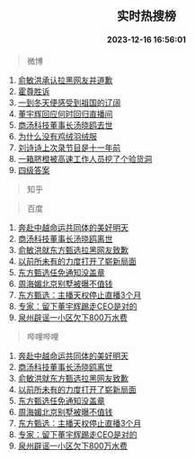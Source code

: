 <div align="center"><h2>实时热搜榜</h2><h4>2023-12-16 16:56:01</h4></div>

> 微博  

1. [俞敏洪承认拉黑网友并道歉](https://s.weibo.com/weibo?q=%23%E4%BF%9E%E6%95%8F%E6%B4%AA%E6%89%BF%E8%AE%A4%E6%8B%89%E9%BB%91%E7%BD%91%E5%8F%8B%E5%B9%B6%E9%81%93%E6%AD%89%23&t=31&band_rank=1&Refer=top)<br />
2. [霍尊胜诉](https://s.weibo.com/weibo?q=%23%E9%9C%8D%E5%B0%8A%E8%83%9C%E8%AF%89%23&t=31&band_rank=2&Refer=top)<br />
3. [一到冬天便感受到祖国的辽阔](https://s.weibo.com/weibo?q=%23%E4%B8%80%E5%88%B0%E5%86%AC%E5%A4%A9%E4%BE%BF%E6%84%9F%E5%8F%97%E5%88%B0%E7%A5%96%E5%9B%BD%E7%9A%84%E8%BE%BD%E9%98%94%23&t=31&band_rank=3&Refer=top)<br />
4. [董宇辉回应何时回归直播间](https://s.weibo.com/weibo?q=%23%E8%91%A3%E5%AE%87%E8%BE%89%E5%9B%9E%E5%BA%94%E4%BD%95%E6%97%B6%E5%9B%9E%E5%BD%92%E7%9B%B4%E6%92%AD%E9%97%B4%23&t=31&band_rank=4&Refer=top)<br />
5. [商汤科技董事长汤晓鸥去世](https://s.weibo.com/weibo?q=%23%E5%95%86%E6%B1%A4%E7%A7%91%E6%8A%80%E8%91%A3%E4%BA%8B%E9%95%BF%E6%B1%A4%E6%99%93%E9%B8%A5%E5%8E%BB%E4%B8%96%23&t=31&band_rank=5&Refer=top)<br />
6. [为什么没有鸡绒羽绒服](https://s.weibo.com/weibo?q=%23%E4%B8%BA%E4%BB%80%E4%B9%88%E6%B2%A1%E6%9C%89%E9%B8%A1%E7%BB%92%E7%BE%BD%E7%BB%92%E6%9C%8D%23&t=31&band_rank=6&Refer=top)<br />
7. [刘诗诗上次录节目是十一年前](https://s.weibo.com/weibo?q=%23%E5%88%98%E8%AF%97%E8%AF%97%E4%B8%8A%E6%AC%A1%E5%BD%95%E8%8A%82%E7%9B%AE%E6%98%AF%E5%8D%81%E4%B8%80%E5%B9%B4%E5%89%8D%23&t=31&band_rank=7&Refer=top)<br />
8. [一箱脐橙被高速工作人员挖了个验货洞](https://s.weibo.com/weibo?q=%23%E4%B8%80%E7%AE%B1%E8%84%90%E6%A9%99%E8%A2%AB%E9%AB%98%E9%80%9F%E5%B7%A5%E4%BD%9C%E4%BA%BA%E5%91%98%E6%8C%96%E4%BA%86%E4%B8%AA%E9%AA%8C%E8%B4%A7%E6%B4%9E%23&t=31&band_rank=8&Refer=top)<br />
9. [四级答案](https://s.weibo.com/weibo?q=%E5%9B%9B%E7%BA%A7%E7%AD%94%E6%A1%88&t=31&band_rank=9&Refer=top)<br />

> 知乎  


> 百度  

1. [奔赴中越命运共同体的美好明天](https://www.baidu.com/s?wd=%E5%A5%94%E8%B5%B4%E4%B8%AD%E8%B6%8A%E5%91%BD%E8%BF%90%E5%85%B1%E5%90%8C%E4%BD%93%E7%9A%84%E7%BE%8E%E5%A5%BD%E6%98%8E%E5%A4%A9&sa=fyb_news&rsv_dl=fyb_news)<br />
2. [商汤科技董事长汤晓鸥离世](https://www.baidu.com/s?wd=%E5%95%86%E6%B1%A4%E7%A7%91%E6%8A%80%E8%91%A3%E4%BA%8B%E9%95%BF%E6%B1%A4%E6%99%93%E9%B8%A5%E7%A6%BB%E4%B8%96&sa=fyb_news&rsv_dl=fyb_news)<br />
3. [俞敏洪就东方甄选拉黑网友致歉](https://www.baidu.com/s?wd=%E4%BF%9E%E6%95%8F%E6%B4%AA%E5%B0%B1%E4%B8%9C%E6%96%B9%E7%94%84%E9%80%89%E6%8B%89%E9%BB%91%E7%BD%91%E5%8F%8B%E8%87%B4%E6%AD%89&sa=fyb_news&rsv_dl=fyb_news)<br />
4. [以前所未有的力度打开了崭新局面](https://www.baidu.com/s?wd=%E4%BB%A5%E5%89%8D%E6%89%80%E6%9C%AA%E6%9C%89%E7%9A%84%E5%8A%9B%E5%BA%A6%E6%89%93%E5%BC%80%E4%BA%86%E5%B4%AD%E6%96%B0%E5%B1%80%E9%9D%A2&sa=fyb_news&rsv_dl=fyb_news)<br />
5. [东方甄选任免通知没盖章](https://www.baidu.com/s?wd=%E4%B8%9C%E6%96%B9%E7%94%84%E9%80%89%E4%BB%BB%E5%85%8D%E9%80%9A%E7%9F%A5%E6%B2%A1%E7%9B%96%E7%AB%A0&sa=fyb_news&rsv_dl=fyb_news)<br />
6. [周海媚北京别墅被曝不值钱](https://www.baidu.com/s?wd=%E5%91%A8%E6%B5%B7%E5%AA%9A%E5%8C%97%E4%BA%AC%E5%88%AB%E5%A2%85%E8%A2%AB%E6%9B%9D%E4%B8%8D%E5%80%BC%E9%92%B1&sa=fyb_news&rsv_dl=fyb_news)<br />
7. [东方甄选：主播天权停止直播3个月](https://www.baidu.com/s?wd=%E4%B8%9C%E6%96%B9%E7%94%84%E9%80%89%EF%BC%9A%E4%B8%BB%E6%92%AD%E5%A4%A9%E6%9D%83%E5%81%9C%E6%AD%A2%E7%9B%B4%E6%92%AD3%E4%B8%AA%E6%9C%88&sa=fyb_news&rsv_dl=fyb_news)<br />
8. [专家：留下董宇辉踢走CEO是对的](https://www.baidu.com/s?wd=%E4%B8%93%E5%AE%B6%EF%BC%9A%E7%95%99%E4%B8%8B%E8%91%A3%E5%AE%87%E8%BE%89%E8%B8%A2%E8%B5%B0CEO%E6%98%AF%E5%AF%B9%E7%9A%84&sa=fyb_news&rsv_dl=fyb_news)<br />
9. [泉州辟谣一小区欠下800万水费](https://www.baidu.com/s?wd=%E6%B3%89%E5%B7%9E%E8%BE%9F%E8%B0%A3%E4%B8%80%E5%B0%8F%E5%8C%BA%E6%AC%A0%E4%B8%8B800%E4%B8%87%E6%B0%B4%E8%B4%B9&sa=fyb_news&rsv_dl=fyb_news)<br />

> 哔哩哔哩  

1. [奔赴中越命运共同体的美好明天](https://www.baidu.com/s?wd=%E5%A5%94%E8%B5%B4%E4%B8%AD%E8%B6%8A%E5%91%BD%E8%BF%90%E5%85%B1%E5%90%8C%E4%BD%93%E7%9A%84%E7%BE%8E%E5%A5%BD%E6%98%8E%E5%A4%A9&sa=fyb_news&rsv_dl=fyb_news)<br />
2. [商汤科技董事长汤晓鸥离世](https://www.baidu.com/s?wd=%E5%95%86%E6%B1%A4%E7%A7%91%E6%8A%80%E8%91%A3%E4%BA%8B%E9%95%BF%E6%B1%A4%E6%99%93%E9%B8%A5%E7%A6%BB%E4%B8%96&sa=fyb_news&rsv_dl=fyb_news)<br />
3. [俞敏洪就东方甄选拉黑网友致歉](https://www.baidu.com/s?wd=%E4%BF%9E%E6%95%8F%E6%B4%AA%E5%B0%B1%E4%B8%9C%E6%96%B9%E7%94%84%E9%80%89%E6%8B%89%E9%BB%91%E7%BD%91%E5%8F%8B%E8%87%B4%E6%AD%89&sa=fyb_news&rsv_dl=fyb_news)<br />
4. [以前所未有的力度打开了崭新局面](https://www.baidu.com/s?wd=%E4%BB%A5%E5%89%8D%E6%89%80%E6%9C%AA%E6%9C%89%E7%9A%84%E5%8A%9B%E5%BA%A6%E6%89%93%E5%BC%80%E4%BA%86%E5%B4%AD%E6%96%B0%E5%B1%80%E9%9D%A2&sa=fyb_news&rsv_dl=fyb_news)<br />
5. [东方甄选任免通知没盖章](https://www.baidu.com/s?wd=%E4%B8%9C%E6%96%B9%E7%94%84%E9%80%89%E4%BB%BB%E5%85%8D%E9%80%9A%E7%9F%A5%E6%B2%A1%E7%9B%96%E7%AB%A0&sa=fyb_news&rsv_dl=fyb_news)<br />
6. [周海媚北京别墅被曝不值钱](https://www.baidu.com/s?wd=%E5%91%A8%E6%B5%B7%E5%AA%9A%E5%8C%97%E4%BA%AC%E5%88%AB%E5%A2%85%E8%A2%AB%E6%9B%9D%E4%B8%8D%E5%80%BC%E9%92%B1&sa=fyb_news&rsv_dl=fyb_news)<br />
7. [东方甄选：主播天权停止直播3个月](https://www.baidu.com/s?wd=%E4%B8%9C%E6%96%B9%E7%94%84%E9%80%89%EF%BC%9A%E4%B8%BB%E6%92%AD%E5%A4%A9%E6%9D%83%E5%81%9C%E6%AD%A2%E7%9B%B4%E6%92%AD3%E4%B8%AA%E6%9C%88&sa=fyb_news&rsv_dl=fyb_news)<br />
8. [专家：留下董宇辉踢走CEO是对的](https://www.baidu.com/s?wd=%E4%B8%93%E5%AE%B6%EF%BC%9A%E7%95%99%E4%B8%8B%E8%91%A3%E5%AE%87%E8%BE%89%E8%B8%A2%E8%B5%B0CEO%E6%98%AF%E5%AF%B9%E7%9A%84&sa=fyb_news&rsv_dl=fyb_news)<br />
9. [泉州辟谣一小区欠下800万水费](https://www.baidu.com/s?wd=%E6%B3%89%E5%B7%9E%E8%BE%9F%E8%B0%A3%E4%B8%80%E5%B0%8F%E5%8C%BA%E6%AC%A0%E4%B8%8B800%E4%B8%87%E6%B0%B4%E8%B4%B9&sa=fyb_news&rsv_dl=fyb_news)<br />
